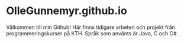 # OlleGunnemyr.github.io
Välkommen till min Github!
Här finns tidigare arbeten och projekt från programmeringskurser på KTH. Språk som använts är Java, C och C#. 
